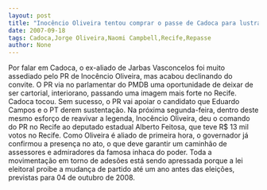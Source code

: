 ```yaml
---
layout: post
title: "Inocêncio Oliveira tentou comprar o passe de Cadoca para lustrar o PR no Recife, mas não levou"
date: 2007-09-18
tags: Cadoca,Jorge Oliveira,Naomi Campbell,Recife,Repasse
author: None
---
```

Por falar em Cadoca, o ex-aliado de Jarbas Vasconcelos foi muito assediado pelo PR de Inoc&ecirc;ncio Oliveira, mas acabou declinando do convite.
O PR via no parlamentar do PMDB uma oportunidade de deixar de ser cartorial, interiorano, passando uma imagem mais forte no Recife. Cadoca tocou.
Sem sucesso, o PR vai apoiar o candidato que Eduardo Campos e o PT derem sustenta&ccedil;&atilde;o.
Na pr&oacute;xima segunda-feira, dentro deste mesmo esfor&ccedil;o de reavivar a legenda, Inoc&ecirc;ncio Oliveira, deu o comando do PR no Recife ao deputado estadual Alberto Feitosa, que teve R$ 13 mil votos no Recife.
Como Oliveira &eacute; aliado de primeira hora, o governador j&aacute; confirmou a presen&ccedil;a no ato, o que deve garantir um caminh&atilde;o de assessores e admiradores da famosa inhaca do poder.
Toda a movimenta&ccedil;&atilde;o em torno de ades&otilde;es est&aacute; sendo apressada porque a lei eleitoral proibe a mudan&ccedil;a de partido at&eacute; um ano antes das elei&ccedil;&otilde;es, previstas para 04 de outubro de 2008. 
